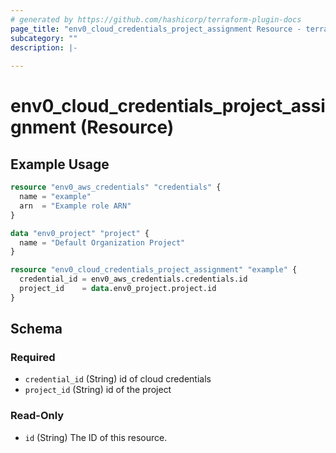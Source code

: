 ```yaml
---
# generated by https://github.com/hashicorp/terraform-plugin-docs
page_title: "env0_cloud_credentials_project_assignment Resource - terraform-provider-env0"
subcategory: ""
description: |-
  
---
```


# env0_cloud_credentials_project_assignment (Resource)



## Example Usage

```terraform
resource "env0_aws_credentials" "credentials" {
  name = "example"
  arn  = "Example role ARN"
}

data "env0_project" "project" {
  name = "Default Organization Project"
}

resource "env0_cloud_credentials_project_assignment" "example" {
  credential_id = env0_aws_credentials.credentials.id
  project_id    = data.env0_project.project.id
}
```

<!-- schema generated by tfplugindocs -->
## Schema

### Required

- `credential_id` (String) id of cloud credentials
- `project_id` (String) id of the project

### Read-Only

- `id` (String) The ID of this resource.
